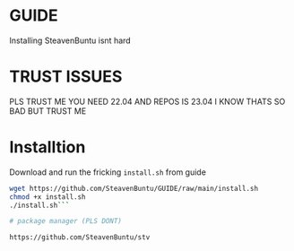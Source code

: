 # GUIDE
Installing SteavenBuntu isnt hard

# TRUST ISSUES
 PLS TRUST ME YOU NEED 22.04 AND REPOS IS 23.04 I KNOW THATS SO BAD BUT TRUST ME


 # Installtion

Download and run the fricking `install.sh` from guide
 

 ```sh
 wget https://github.com/SteavenBuntu/GUIDE/raw/main/install.sh
chmod +x install.sh
./install.sh```

 # package manager (PLS DONT)

 https://github.com/SteavenBuntu/stv